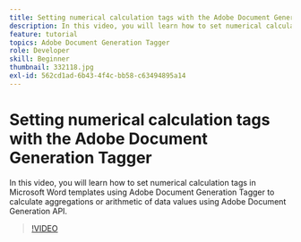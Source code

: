 ```yaml
---
title: Setting numerical calculation tags with the Adobe Document Generation Tagger
description: In this video, you will learn how to set numerical calculation tags in Microsoft Word templates using Adobe Document Generation Tagger to calculate aggregations or arithmetic of data values using Adobe Document Generation API
feature: tutorial
topics: Adobe Document Generation Tagger
role: Developer
skill: Beginner
thumbnail: 332118.jpg
exl-id: 562cd1ad-6b43-4f4c-bb58-c63494895a14
---
```


# Setting numerical calculation tags with the Adobe Document Generation Tagger

In this video, you will learn how to set numerical calculation tags in Microsoft Word templates using Adobe Document Generation Tagger to calculate aggregations or arithmetic of data values using Adobe Document Generation API.

>[!VIDEO](https://video.tv.adobe.com/v/332118?hidetitle=true)
